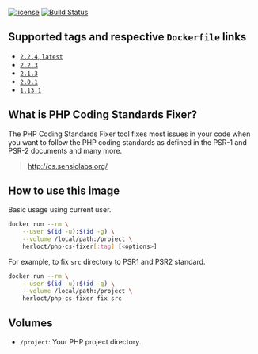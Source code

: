 [![license](https://img.shields.io/github/license/herloct/docker-php-cs-fixer.svg)]()
[![Build Status](https://travis-ci.org/herloct/docker-php-cs-fixer.svg?branch=master)](https://travis-ci.org/herloct/docker-php-cs-fixer)

## Supported tags and respective `Dockerfile` links

* [`2.2.4`, `latest`](https://github.com/herloct/docker-php-cs-fixer/blob/2.2.4/Dockerfile)
* [`2.2.3`](https://github.com/herloct/docker-php-cs-fixer/blob/2.2.3/Dockerfile)
* [`2.1.3`](https://github.com/herloct/docker-php-cs-fixer/blob/2.1.3/Dockerfile)
* [`2.0.1`](https://github.com/herloct/docker-php-cs-fixer/blob/2.0.1/Dockerfile)
* [`1.13.1`](https://github.com/herloct/docker-php-cs-fixer/blob/1.13.1/Dockerfile)

## What is PHP Coding Standards Fixer?

The PHP Coding Standards Fixer tool fixes most issues in your code when you want to follow the PHP coding standards as defined in the PSR-1 and PSR-2 documents and many more.

> http://cs.sensiolabs.org/

## How to use this image

Basic usage using current user.

```sh
docker run --rm \
    --user $(id -u):$(id -g) \
    --volume /local/path:/project \
    herloct/php-cs-fixer[:tag] [<options>]
```

For example, to fix `src` directory to PSR1 and PSR2 standard.

```sh
docker run --rm \
    --user $(id -u):$(id -g) \
    --volume /local/path:/project \
    herloct/php-cs-fixer fix src
```

## Volumes

* `/project`: Your PHP project directory.
